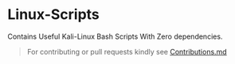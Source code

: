 # Linux-Scripts

Contains Useful Kali-Linux Bash Scripts With Zero dependencies.

> For contributing or pull requests kindly see [Contributions.md](https://github.com/sarvesh4396/Linux-Scripts/blob/main/.github/Templates/Contributions.md)
